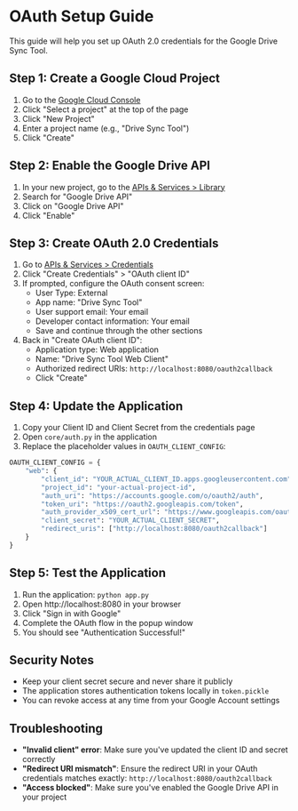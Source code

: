 # OAuth Setup Guide

This guide will help you set up OAuth 2.0 credentials for the Google Drive Sync Tool.

## Step 1: Create a Google Cloud Project

1. Go to the [Google Cloud Console](https://console.cloud.google.com/)
2. Click "Select a project" at the top of the page
3. Click "New Project"
4. Enter a project name (e.g., "Drive Sync Tool")
5. Click "Create"

## Step 2: Enable the Google Drive API

1. In your new project, go to the [APIs & Services > Library](https://console.cloud.google.com/apis/library)
2. Search for "Google Drive API"
3. Click on "Google Drive API"
4. Click "Enable"

## Step 3: Create OAuth 2.0 Credentials

1. Go to [APIs & Services > Credentials](https://console.cloud.google.com/apis/credentials)
2. Click "Create Credentials" > "OAuth client ID"
3. If prompted, configure the OAuth consent screen:
   - User Type: External
   - App name: "Drive Sync Tool"
   - User support email: Your email
   - Developer contact information: Your email
   - Save and continue through the other sections
4. Back in "Create OAuth client ID":
   - Application type: Web application
   - Name: "Drive Sync Tool Web Client"
   - Authorized redirect URIs: `http://localhost:8080/oauth2callback`
   - Click "Create"

## Step 4: Update the Application

1. Copy your Client ID and Client Secret from the credentials page
2. Open `core/auth.py` in the application
3. Replace the placeholder values in `OAUTH_CLIENT_CONFIG`:

```python
OAUTH_CLIENT_CONFIG = {
    "web": {
        "client_id": "YOUR_ACTUAL_CLIENT_ID.apps.googleusercontent.com",
        "project_id": "your-actual-project-id",
        "auth_uri": "https://accounts.google.com/o/oauth2/auth",
        "token_uri": "https://oauth2.googleapis.com/token",
        "auth_provider_x509_cert_url": "https://www.googleapis.com/oauth2/v1/certs",
        "client_secret": "YOUR_ACTUAL_CLIENT_SECRET",
        "redirect_uris": ["http://localhost:8080/oauth2callback"]
    }
}
```

## Step 5: Test the Application

1. Run the application: `python app.py`
2. Open http://localhost:8080 in your browser
3. Click "Sign in with Google"
4. Complete the OAuth flow in the popup window
5. You should see "Authentication Successful!"

## Security Notes

- Keep your client secret secure and never share it publicly
- The application stores authentication tokens locally in `token.pickle`
- You can revoke access at any time from your Google Account settings

## Troubleshooting

- **"Invalid client" error**: Make sure you've updated the client ID and secret correctly
- **"Redirect URI mismatch"**: Ensure the redirect URI in your OAuth credentials matches exactly: `http://localhost:8080/oauth2callback`
- **"Access blocked"**: Make sure you've enabled the Google Drive API in your project 